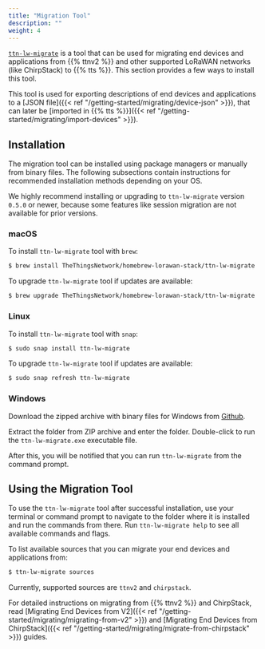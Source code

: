 ```yaml
---
title: "Migration Tool"
description: ""
weight: 4
---
```


[`ttn-lw-migrate`](https://github.com/TheThingsNetwork/lorawan-stack-migrate) is a tool that can be used for migrating end devices and applications from {{% ttnv2 %}} and other supported LoRaWAN networks (like ChirpStack) to {{% tts %}}. This section provides a few ways to install this tool.

<!--more-->

This tool is used for exporting descriptions of end devices and applications to a [JSON file]({{< ref "/getting-started/migrating/device-json" >}}), that can later be [imported in {{% tts %}}]({{< ref "/getting-started/migrating/import-devices" >}}).

## Installation

The migration tool can be installed using package managers or manually from binary files. The following subsections contain instructions for recommended installation methods depending on your OS.

We highly recommend installing or upgrading to `ttn-lw-migrate` version `0.5.0` or newer, because some features like session migration are not available for prior versions.

### macOS

To install `ttn-lw-migrate` tool with `brew`:

```bash
$ brew install TheThingsNetwork/homebrew-lorawan-stack/ttn-lw-migrate
```

To upgrade `ttn-lw-migrate` tool if updates are available:

```bash
$ brew upgrade TheThingsNetwork/homebrew-lorawan-stack/ttn-lw-migrate
```

### Linux

To install `ttn-lw-migrate` tool with `snap`:

```bash
$ sudo snap install ttn-lw-migrate
```

To upgrade `ttn-lw-migrate` tool if updates are available:

```bash
$ sudo snap refresh ttn-lw-migrate
```

### Windows

Download the zipped archive with binary files for Windows from [Github](https://github.com/TheThingsNetwork/lorawan-stack-migrate/releases).

Extract the folder from ZIP archive and enter the folder. Double-click to run the `ttn-lw-migrate.exe` executable file. 

After this, you will be notified that you can run `ttn-lw-migrate` from the command prompt. 

## Using the Migration Tool

To use the `ttn-lw-migrate` tool after successful installation, use your terminal or command prompt to navigate to the folder where it is installed and run the commands from there. Run `ttn-lw-migrate help` to see all available commands and flags.

To list available sources that you can migrate your end devices and applications from:

```bash
$ ttn-lw-migrate sources
```

Currently, supported sources are `ttnv2` and `chirpstack`.

For detailed instructions on migrating from {{% ttnv2 %}} and ChirpStack, read [Migrating End Devices from V2]({{< ref "/getting-started/migrating/migrating-from-v2" >}}) and [Migrating End Devices from ChirpStack]({{< ref "/getting-started/migrating/migrate-from-chirpstack" >}}) guides.
